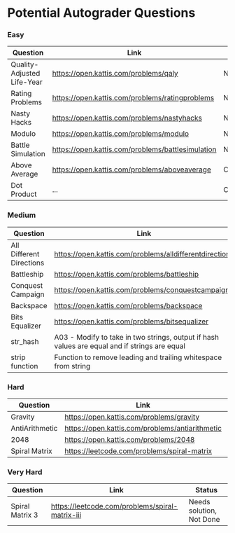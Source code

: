 # Potential Autograder Questions

### Easy
|Question|Link|Status|
|---|---|---|
|Quality-Adjusted Life-Year| https://open.kattis.com/problems/qaly|Not Done|
|Rating Problems| https://open.kattis.com/problems/ratingproblems|Not Done|
|Nasty Hacks| https://open.kattis.com/problems/nastyhacks|Not Done|
|Modulo| https://open.kattis.com/problems/modulo|Not Done|
|Battle Simulation|https://open.kattis.com/problems/battlesimulation|Not Done|
|Above Average|https://open.kattis.com/problems/aboveaverage|Completed|
|Dot Product| ... |Completed|

### Medium
|Question|Link|Status|
|---|---|---|
|All Different Directions| https://open.kattis.com/problems/alldifferentdirections|Not Done|
|Battleship| https://open.kattis.com/problems/battleship|Not Done|
|Conquest Campaign|https://open.kattis.com/problems/conquestcampaign|Not Done|
|Backspace| https://open.kattis.com/problems/backspace|Not Done|
|Bits Equalizer|https://open.kattis.com/problems/bitsequalizer|Completed|
|str_hash|A03 - Modify to take in two strings, output if hash values are equal and if strings are equal|Not Done|
|strip function|Function to remove leading and trailing whitespace from string|Not Done|

### Hard
|Question|Link|Status|
|---|---|---|
|Gravity|https://open.kattis.com/problems/gravity|Not Done|
|AntiArithmetic|https://open.kattis.com/problems/antiarithmetic|Completed|
|2048|https://open.kattis.com/problems/2048|Completed|
|Spiral Matrix| https://leetcode.com/problems/spiral-matrix|Completed|

### Very Hard
|Question|Link|Status|
|---|---|---|
|Spiral Matrix 3|https://leetcode.com/problems/spiral-matrix-iii|Needs solution, Not Done|
